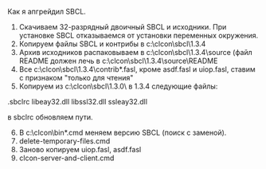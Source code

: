 Как я апгрейдил SBCL.
1. Скачиваем 32-разрядный двоичный SBCL и исходники. При установке SBCL отказываемся от установки переменных окружения. 
2. Копируем файлы SBCL и контрибы в c:\clcon\sbcl\1.3.4
3. Архив исходников распаковываем в c:\clcon\sbcl\1.3.4\source (файл README должен лечь в c:\clcon\sbcl\1.3.4\source\README
4. Все c:\clcon\sbcl\1.3.4\contrib\*.fasl, кроме asdf.fasl и uiop.fasl, ставим с признаком "только для чтения"
5. Копируем из c:\clcon\sbcl\1.3.0\ в 1.3.4 следующие файлы:

.sbclrc
libeay32.dll
libssl32.dll
ssleay32.dll
       
в sbclrc обновляем пути. 

6. В c:\clcon\bin\*.cmd меняем версию SBCL (поиск с заменой).
7. delete-temporary-files.cmd
8. Заново копируем uiop.fasl, asdf.fasl
9. clcon-server-and-client.cmd

